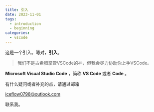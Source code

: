 ```yaml
---
title: 引入
date: 2023-11-01
tags:
  - introduction
  - beginning
categories:
  - vscode
---
```


这是一个引入。嗯对，**引入**。

> 我们不是古希腊掌管VSCode的神，但我会尽力协助你上手VSCode。

**Microsoft Visual Studio Code** ，简称  **VS Code** 或者 **Code** 。

有什么疑问或者补充的点，请通过邮箱

iceflow0798@outlook.com

联系我。
